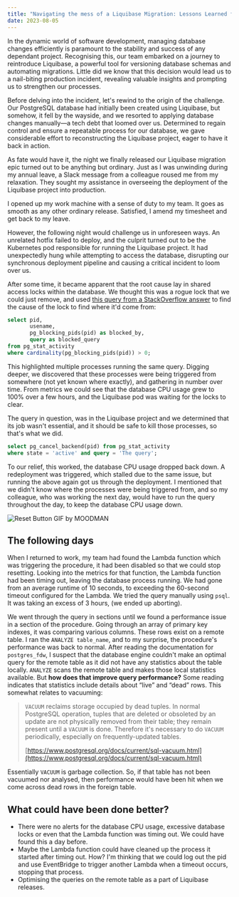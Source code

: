 ```yaml
---
title: "Navigating the mess of a Liquibase Migration: Lessons Learned from a Production Incident"
date: 2023-08-05
---
```


In the dynamic world of software development, managing database changes efficiently is paramount to the stability and success of any dependant project. Recognising this, our team embarked on a journey to reintroduce Liquibase, a powerful tool for versioning database schemas and automating migrations. Little did we know that this decision would lead us to a nail-biting production incident, revealing valuable insights and prompting us to strengthen our processes.

Before delving into the incident, let's rewind to the origin of the challenge. Our PostgreSQL database had initially been created using Liquibase, but somehow, it fell by the wayside, and we resorted to applying database changes manually—a tech debt that loomed over us. Determined to regain control and ensure a repeatable process for our database, we gave considerable effort to reconstructing the Liquibase project, eager to have it back in action.

As fate would have it, the night we finally released our Liquibase migration epic turned out to be anything but ordinary. Just as I was unwinding during my annual leave, a Slack message from a colleague roused me from my relaxation. They sought my assistance in overseeing the deployment of the Liquibase project into production.

I opened up my work machine with a sense of duty to my team. It goes as smooth as any other ordinary release. Satisfied, I amend my timesheet and get back to my leave.

However, the following night would challenge us in unforeseen ways. An unrelated hotfix failed to deploy, and the culprit turned out to be the Kubernetes pod responsible for running the Liquibase project. It had unexpectedly hung while attempting to access the database, disrupting our synchronous deployment pipeline and causing a critical incident to loom over us.

After some time, it became apparent that the root cause lay in shared access locks within the database. We thought this was a rogue lock that we could just remove, and used [this query from a StackOverflow answer](https://stackoverflow.com/a/43363536) to find the cause of the lock to find where it'd come from:

```sql
select pid, 
       usename, 
       pg_blocking_pids(pid) as blocked_by, 
       query as blocked_query
from pg_stat_activity
where cardinality(pg_blocking_pids(pid)) > 0;
```

This highlighted multiple processes running the same query. Digging deeper, we discovered that these processes were being triggered from somewhere (not yet known where exactly), and gathering in number over time. From metrics we could see that the database CPU usage grew to 100% over a few hours, and the Liquibase pod was waiting for the locks to clear.

The query in question, was in the Liquibase project and we determined that its job wasn't essential, and it should be safe to kill those processes, so that's what we did.

```sql
select pg_cancel_backend(pid) from pg_stat_activity
where state = 'active' and query = 'The query';
```

To our relief, this worked, the database CPU usage dropped back down. A redeployment was triggered, which stalled due to the same issue, but running the above again got us through the deployment. I mentioned that we didn't know where the processes were being triggered from, and so my colleague, who was working the next day, would have to run the query throughout the day, to keep the database CPU usage down.

![Reset Button GIF by MOODMAN](https://media3.giphy.com/media/LMQ9c65BnD2gzMiJWg/giphy.gif?cid=ecf05e47vhnsgygrs8o7hfnk0bi4118hily37p9d4ooebjay&ep=v1_gifs_search&rid=giphy.gif&ct=g)

## The following days

When I returned to work, my team had found the Lambda function which was triggering the procedure, it had been disabled so that we could stop resetting. Looking into the metrics for that function, the Lambda function had been timing out, leaving the database process running. We had gone from an average runtime of 10 seconds, to exceeding the 60-second timeout configured for the Lambda. We tried the query manually using `psql`. It was taking an excess of 3 hours, (we ended up aborting).

We went through the query in sections until we found a performance issue in a section of the procedure. Going through an array of primary key indexes, it was comparing various columns. These rows exist on a remote table. I ran the `ANALYZE table_name`, and to my surprise, the procedure's performance was back to normal. After reading the documentation for `postgres_fdw`, I suspect that the database engine couldn't make an optimal query for the remote table as it did not have any statistics about the table locally. `ANALYZE` scans the remote table and makes those local statistics available. But **how does that improve query performance?** Some reading indicates that statistics include details about “live” and “dead” rows. This somewhat relates to vacuuming:

> `VACUUM` reclaims storage occupied by dead tuples. In normal PostgreSQL operation, tuples that are deleted or obsoleted by an update are not physically removed from their table; they remain present until a `VACUUM` is done. Therefore it's necessary to do `VACUUM` periodically, especially on frequently-updated tables.
> 
> [https://www.postgresql.org/docs/current/sql-vacuum.html](https://www.postgresql.org/docs/current/sql-vacuum.html)

Essentially `VACUUM` is garbage collection. So, if that table has not been vacuumed nor analysed, then performance would have been hit when we come across dead rows in the foreign table.

## What could have been done better?

* There were no alerts for the database CPU usage, excessive database locks or even that the Lambda function was timing out. We could have found this a day before.
* Maybe the Lambda function could have cleaned up the process it started after timing out. How? I'm thinking that we could log out the pid and use EventBridge to trigger another Lambda when a timeout occurs, stopping that process.
* Optimising the queries on the remote table as a part of Liquibase releases.
